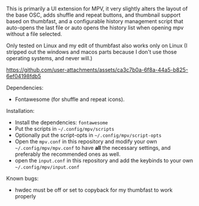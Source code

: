 This is primarily a UI extension for MPV, it very slightly alters the layout of the base OSC, adds shuffle and repeat buttons, and thumbnail support based on thumbfast, and a configurable history management script that auto-opens the last file or auto opens the history list when opening mpv without a file selected. 

Only tested on Linux and my edit of thumbfast also works only on Linux (I stripped out the windows and macos parts because I don't use those operating systems, and never will.)

https://github.com/user-attachments/assets/ca3c7b0a-6f8a-44a5-b825-6ef04198fdb5

Dependencies: 

* Fontawesome (for shuffle and repeat icons).

Installation:
* Install the dependencies: `fontawesome`
* Put the scripts in `~/.config/mpv/scripts`
* Optionally put the script-opts in `~/.config/mpv/script-opts`
* Open the `mpv.conf` in this repository and modify your own `~/.config/mpv/mpv.conf` to have **all** the necessary settings, and preferably the recommended ones as well.
* open the `input.conf` in this repository and add the keybinds to your own `~/.config/mpv/input.conf`

Known bugs:
* hwdec must be off or set to copyback for my thumbfast to work properly
